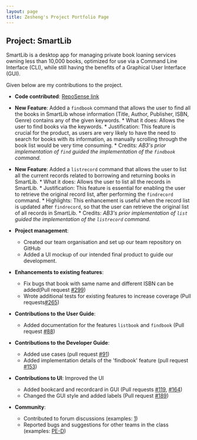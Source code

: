 ```yaml
---
layout: page
title: Zesheng's Project Portfolio Page
---
```


## Project: SmartLib

SmartLib is a desktop app for managing private book loaning services owning less than 10,000 books,
optimized for use via a Command Line Interface (CLI),
while still having the benefits of a Graphical User Interface (GUI).

Given below are my contributions to the project.

* **Code contributed**: [RepoSense link](https://nus-cs2103-ay2021s2.github.io/tp-dashboard/?search=andrewzhang&sort=groupTitle&sortWithin=title&since=2021-02-19&timeframe=commit&mergegroup=&groupSelect=groupByRepos&breakdown=false&tabOpen=true&tabType=authorship&tabAuthor=Andrewzhang217&tabRepo=AY2021S2-CS2103T-W13-2%2Ftp%5Bmaster%5D&authorshipIsMergeGroup=false&authorshipFileTypes=docs~functional-code~test-code&authorshipIsBinaryFileTypeChecked=false)

* **New Feature**: Added a `findbook` command that allows the user to find all the books in SmartLib whose information 
(Title, Author, Publisher, ISBN, Genre) contains any of the given keywords.
                     * What it does: Allows the user to find books via the keywords.
                     * Justification: This feature is crucial for the product, as users are very likely to have the need to search
                       for books with its information, as manually scrolling through the book list would be very time consuming.
                     * Credits: _AB3's prior implementation of `find` guided the implementation of the `findbook` command._

* **New Feature**: Added a `listrecord` command that allows the user to list all the current records related to borrowing and returning books in SmartLib.
                     * What it does: Allows the user to list all the records in SmartLib.
                     * Justification: This feature is essential for enabling the user to retrieve the original record list,
                       after performing the `findrecord` command.
                     * Highlights: This enhancement is useful when the record list is updated after `findrecord`, so that the user can retrieve the original
                       list of all records in SmartLib.
                     * Credits: _AB3's prior implementation of `list` guided the implementation of the `listrecord` command._


* **Project management**:
  * Created our team organisation and set up our team repository on GitHub
  * Added a UI mockup of our intended final product to guide our development. 

* **Enhancements to existing features**:
  * Fix bugs that book with same name and different ISBN can be added(Pull request [\#299](https://github.com/AY2021S2-CS2103T-W13-2/tp/pull/299))
  * Wrote additional tests for existing features to increase coverage (Pull requests[\#265](https://github.com/AY2021S2-CS2103T-W13-2/tp/pull/265))

* **Contributions to the User Guide**:
  * Added documentation for the features `listbook` and `findbook` (Pull request [\#88](https://github.com/AY2021S2-CS2103T-W13-2/tp/pull/88))

* **Contributions to the Developer Guide**:
  * Added use cases (pull request [\#91](https://github.com/AY2021S2-CS2103T-W13-2/tp/pull/91))
  * Added implementation details of the 'findbook' feature (pull request [\#153](https://github.com/AY2021S2-CS2103T-W13-2/tp/pull/153))

* **Contributions to UI**: Improved the UI
  * Added bookcard and recordcard in GUI (Pull requests
   [\#119](https://github.com/AY2021S2-CS2103T-W13-2/tp/pull/119),
   [\#164](https://github.com/AY2021S2-CS2103T-W13-2/tp/pull/164))
  * Changed the GUI style and added labels (Pull request [\#189](https://github.com/AY2021S2-CS2103T-W13-2/tp/pull/189))
  
* **Community**:
  * Contributed to forum discussions (examples: [1](https://github.com/nus-cs2103-AY2021S2/forum/issues/1#issuecomment-761852294))
  * Reported bugs and suggestions for other teams in the class (examples: [PE-D](https://github.com/Andrewzhang217/ped/issues))



